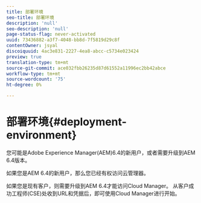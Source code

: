```yaml
---
title: 部署环境
seo-title: 部署环境
description: 'null'
seo-description: 'null'
page-status-flag: never-activated
uuid: 73436882-a3f7-4048-bb8d-7f5819d29c8f
contentOwner: jsyal
discoiquuid: 4ac3e831-2227-4ea8-abcc-c5734e023424
preview: true
translation-type: tm+mt
source-git-commit: ace032fbb26235d87d61552a11996ec2bb42abce
workflow-type: tm+mt
source-wordcount: '75'
ht-degree: 0%

---
```



# 部署环境{#deployment-environment}

您可能是Adobe Experience Manager(AEM)6.4的新用户，或者需要升级到AEM 6.4版本。

如果您是AEM 6.4的新用户，那么您已经有权访问云管理器。

如果您是现有客户，则需要升级到AEM 6.4才能访问Cloud Manager。 从客户成功工程师(CSE)处收到URL和凭据后，即可使用Cloud Manager进行开始。
